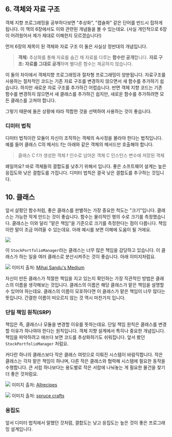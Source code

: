 ## 6. 객체와 자료 구조

객체 지향 프로그래밍을 공부하다보면 "추상화", "캡슐화" 같은 단어를 반드시 접하게 됩니다. 이 책의 6장에서도 이와 관련된 개념들을 볼 수 있는데요. (사실 개인적으로 6장이 어려웠어서 제가 제대로 이해한지 모르겠습니다!)

먼저 6장의 제목이 된 객체와 자료 구조 이 둘은 사실상 정반대의 개념입니다.

> **객체:** 추상화를 통해 자료를 숨긴 채 자료를 다루는 **함수만 공개**합니다.
> **자료 구조:** **자료를 그대로 공개**하며 별다른 함수는 제공하지 않습니다.

이 둘의 차이에서 객체지향 프로그래밍과 절차형 프로그래밍이 양분됩니다. 자료구조를 사용하는 절차적인 코드는 기존 자료 구조를 변경하지 않으면서 새 함수를 추가하기 쉽습니다. 하지만 새로운 자료 구조를 추가하긴 어렵습니다. 반면 객체 지향 코드는 기존 함수를 변경하지 않으면서 새 클래스를 추가하긴 쉽지만, 새로운 함수를 추가하려면 모든 클래스를 고쳐야 합니다.

그렇기 때문에 둘은 상황에 따라 적합한 것을 선택하여 사용하는 것이 좋습니다.

### 디미터 법칙

디미터 법칙이란 모듈이 자신이 조작하는 객체의 속사정을 몰라야 한다는 법칙입니다. 예를 들어 클래스 C의 메서드 f는 아래와 같은 객체의 메서드만 호출해야 합니다.

> 클래스 C
> f가 생성한 객체
> f 인수로 넘어온 객체
> C 인스턴스 변수에 저장된 객체

왜일까요? 바로 객체들의 결합도를 낮추기 위해서 입니다. 좋은 소프트웨어 설계는 높은 응집도와 낮은 결합도를 가집니다. 디미터 법칙은 결국 낮은 결합도를 추구하는 것입니다.

## 10. 클래스

앞서 살폈던 함수처럼, 좋은 클래스를 판별하는 가장 중요한 척도는 "크기"입니다. 클래스는 가능한 작게 만드는 것이 좋습니다. 함수는 물리적인 행의 수로 크기를 측정했습니다. 클래스는 이와 달리 "맡은 책임"을 기준으로 크기를 측정한다는 점이 다릅니다. 책임이란 말이 조금 어려울 수 있는데요. 아래 예시를 보면 이해에 도움이 될 거에요.

![](https://velog.velcdn.com/images/perfumellim/post/143ac911-5b70-4089-9996-5833f9c0b28c/image.png)

이 `StockPortfolioManager`라는 클래스는 너무 많은 책임을 감당하고 있습니다. 이 클래스가 하는 일을 여러 클래스로 분산시켜주는 것이 좋습니다. 아래 이미지처럼요.

![](https://velog.velcdn.com/images/perfumellim/post/e8718c64-b3b1-4eaa-8941-562edaa927cb/image.png)
이미지 출처: [Mihai Sandu's Medium](https://levelup.gitconnected.com/the-single-responsibility-principle-made-simple-4e1597a44d7d)

자신이 만든 클래스가 적절한 책임을 지고 있는지 확인하는 가장 직관적인 방법은 클래스의 이름을 생각해보는 것입니다. 클래스의 이름은 해당 클래스가 맡은 책임을 설명할 수 있어야 하는데요. 클래스의 이름이 모호하다면 이 클래스가 맡은 책임이 너무 많다는 뜻입니다. 간결한 이름이 떠오르지 않는 것 역시 마찬가지 입니다.

### 단일 책임 원칙(SRP)

책임은 즉, 클래스나 모듈을 변경할 이유를 뜻하는데요. 단일 책임 원칙은 클래스를 변경할 이유가 하나여야 한다는 원칙입니다. 객체 지향 설계에서 특히나 중요한 개념입니다. 책임을 파악하려고 애쓰다 보면 코드를 추상화하기도 쉬워집니다. 앞서 봤던 `StockPortfolioManager` 처럼요.

커다란 하나의 클래스보다 작은 클래스 여럿으로 이뤄진 시스템이 바람직합니다. 작은 클래스는 각자 맡은 책임이 하나며, 다른 작은 클래스와 협력해 시스템에 필요한 동작을 수행합니다. 큰 서랍 하나보다는 용도별로 작은 서랍에 나눠놓는 게 필요한 물건을 찾기 더 좋은 것처럼요.

![](https://velog.velcdn.com/images/perfumellim/post/ec021a43-a715-4b76-9e16-a9665c2a3b90/image.png)
이미지 출처: [Allrecipes](https://www.allrecipes.com/article/the-allrecipes-kitchen-organization-challenge-day-1-junk-drawer-makeover/)

![](https://velog.velcdn.com/images/perfumellim/post/c723a8d8-6dbc-42cc-87b9-d4e05419f32f/image.png)
이미지 출처: [spruce crafts](https://www.thesprucecrafts.com/best-craft-organizers-5087877)

### 응집도

앞서 디미터 법칙에서 말했던 것처럼, 결합도는 낮고 응집도는 높은 것이 좋은 프로그래밍 설계입니다.

